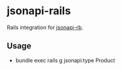 # jsonapi-rails
Rails integration for [jsonapi-rb](http://jsonapi-rb.org).

## Usage

* bundle exec rails g jsonapi:type Product
